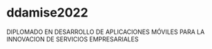# ddamise2022
DIPLOMADO EN DESARROLLO DE APLICACIONES MÓVILES PARA LA INNOVACION DE SERVICIOS EMPRESARIALES
